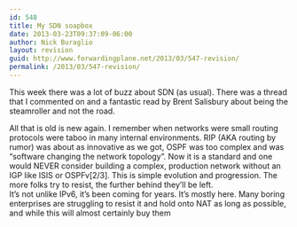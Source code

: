 ```yaml
---
id: 548
title: My SDN soapbox
date: 2013-03-23T09:37:09-06:00
author: Nick Buraglio
layout: revision
guid: http://www.forwardingplane.net/2013/03/547-revision/
permalink: /2013/03/547-revision/
---
```

This week there was a lot of buzz about SDN (as usual). There was a thread that I commented on and a fantastic read by Brent Salisbury about being the steamroller and not the road. 

All that is old is new again. I remember when networks were small routing protocols were taboo in many internal environments. RIP (AKA routing by rumor) was about as innovative as we got, OSPF was too complex and was &#8220;software changing the network topology&#8221;. Now it is a standard and one would NEVER consider building a complex, production network without an IGP like ISIS or OSPFv[2/3]. This is simple evolution and progression. The more folks try to resist, the further behind they&#8217;ll be left.  
It&#8217;s not unlike IPv6, it&#8217;s been coming for years. It&#8217;s mostly here. Many boring enterprises are struggling to resist it and hold onto NAT as long as possible, and while this will almost certainly buy them